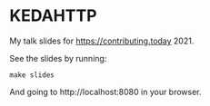 # KEDAHTTP

My talk slides for https://contributing.today 2021.

See the slides by running:

```
make slides
```

And going to http://localhost:8080 in your browser.
